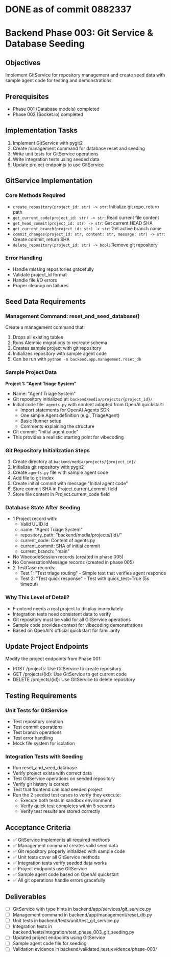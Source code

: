 # DONE as of commit 0882337

# Backend Phase 003: Git Service & Database Seeding

## Objectives
Implement GitService for repository management and create seed data with sample agent code for testing and demonstrations.

## Prerequisites
- Phase 001 (Database models) completed
- Phase 002 (Socket.io) completed

## Implementation Tasks
1. Implement GitService with pygit2
2. Create management command for database reset and seeding
3. Write unit tests for GitService operations
4. Write integration tests using seeded data
5. Update project endpoints to use GitService

## GitService Implementation

### Core Methods Required
- `create_repository(project_id: str) -> str`: Initialize git repo, return path
- `get_current_code(project_id: str) -> str`: Read current file content
- `get_head_commit(project_id: str) -> str`: Get current HEAD SHA
- `get_current_branch(project_id: str) -> str`: Get active branch name
- `commit_changes(project_id: str, content: str, message: str) -> str`: Create commit, return SHA
- `delete_repository(project_id: str) -> bool`: Remove git repository

### Error Handling
- Handle missing repositories gracefully
- Validate project_id format
- Handle file I/O errors
- Proper cleanup on failures

## Seed Data Requirements

### Management Command: reset_and_seed_database()
Create a management command that:
1. Drops all existing tables
2. Runs Alembic migrations to recreate schema
3. Creates sample project with git repository
4. Initializes repository with sample agent code
5. Can be run with `python -m backend.app.management.reset_db`

### Sample Project Data
**Project 1: "Agent Triage System"**
- Name: "Agent Triage System"
- Git repository initialized at: `backend/media/projects/{project_id}/`
- Initial code file: `agents.py` with content adapted from OpenAI quickstart:
  - Import statements for OpenAI Agents SDK
  - One simple Agent definition (e.g., TriageAgent)
  - Basic Runner setup
  - Comments explaining the structure
- Git commit: "Initial agent code"
- This provides a realistic starting point for vibecoding

### Git Repository Initialization Steps
1. Create directory at `backend/media/projects/{project_id}/`
2. Initialize git repository with pygit2
3. Create `agents.py` file with sample agent code
4. Add file to git index
5. Create initial commit with message "Initial agent code"
6. Store commit SHA in Project.current_commit field
7. Store file content in Project.current_code field

### Database State After Seeding
- 1 Project record with:
  - Valid UUID id
  - name: "Agent Triage System"
  - repository_path: "backend/media/projects/{id}/"
  - current_code: Content of agents.py
  - current_commit: SHA of initial commit
  - current_branch: "main"
- No VibecodeSession records (created in phase 005)
- No ConversationMessage records (created in phase 005)
- 2 TestCase records:
  - Test 1: "Test triage routing" - Simple test that verifies agent responds
  - Test 2: "Test quick response" - Test with quick_test=True (5s timeout)

### Why This Level of Detail?
- Frontend needs a real project to display immediately
- Integration tests need consistent data to verify
- Git repository must be valid for all GitService operations
- Sample code provides context for vibecoding demonstrations
- Based on OpenAI's official quickstart for familiarity

## Update Project Endpoints
Modify the project endpoints from Phase 001:
- POST /projects: Use GitService to create repository
- GET /projects/{id}: Use GitService to get current code
- DELETE /projects/{id}: Use GitService to delete repository

## Testing Requirements

### Unit Tests for GitService
- Test repository creation
- Test commit operations
- Test branch operations
- Test error handling
- Mock file system for isolation

### Integration Tests with Seeding
- Run reset_and_seed_database
- Verify project exists with correct data
- Test GitService operations on seeded repository
- Verify git history is correct
- Test that frontend can load seeded project
- Run the 2 seeded test cases to verify they execute:
  - Execute both tests in sandbox environment
  - Verify quick test completes within 5 seconds
  - Verify test results are stored correctly

## Acceptance Criteria
- ✅ GitService implements all required methods
- ✅ Management command creates valid seed data
- ✅ Git repository properly initialized with sample code
- ✅ Unit tests cover all GitService methods
- ✅ Integration tests verify seeded data works
- ✅ Project endpoints use GitService
- ✅ Sample agent code based on OpenAI quickstart
- ✅ All git operations handle errors gracefully

## Deliverables
- [ ] GitService with type hints in backend/app/services/git_service.py
- [ ] Management command in backend/app/management/reset_db.py
- [ ] Unit tests in backend/tests/unit/test_git_service.py
- [ ] Integration tests in backend/tests/integration/test_phase_003_git_seeding.py
- [ ] Updated project endpoints using GitService
- [ ] Sample agent code file for seeding
- [ ] Validation evidence in backend/validated_test_evidence/phase-003/